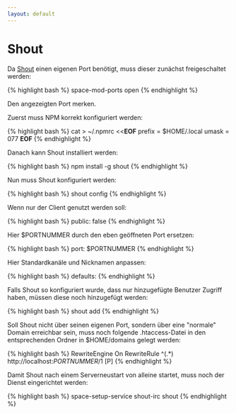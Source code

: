 ```yaml
---
layout: default
---
```

# Shout

Da [Shout](http://shout-irc.com/) einen eigenen Port benötigt, muss dieser zunächst freigeschaltet werden:

{% highlight bash %}
space-mod-ports open
{% endhighlight %}

Den angezeigten Port merken.

Zuerst muss NPM korrekt konfiguriert werden:

{% highlight bash %}
cat > ~/.npmrc <<__EOF__
prefix = $HOME/.local
umask = 077
__EOF__
{% endhighlight %}

Danach kann Shout installiert werden:

{% highlight bash %}
npm install -g shout
{% endhighlight %}

Nun muss Shout konfiguriert werden:

{% highlight bash %}
shout config
{% endhighlight %}

Wenn nur der Client genutzt werden soll:

{% highlight bash %}
public: false
{% endhighlight %}

Hier $PORTNUMMER durch den eben geöffneten Port ersetzen:

{% highlight bash %}
port: $PORTNUMMER
{% endhighlight %}

Hier Standardkanäle und Nicknamen anpassen:

{% highlight bash %}
defaults:
{% endhighlight %}

Falls Shout so konfiguriert wurde, dass nur hinzugefügte Benutzer Zugriff haben, müssen diese noch hinzugefügt werden:

{% highlight bash %}
shout add <name>
{% endhighlight %}

Soll Shout nicht über seinen eigenen Port, sondern über eine "normale" Domain erreichbar sein, muss noch folgende .htaccess-Datei in den entsprechenden Ordner in $HOME/domains gelegt werden:

{% highlight bash %}
RewriteEngine On
RewriteRule ^(.*) http://localhost:$PORTNUMMER/$1 [P]
{% endhighlight %}

Damit Shout nach einem Serverneustart von alleine startet, muss noch der Dienst eingerichtet werden:

{% highlight bash %}
space-setup-service shout-irc shout
{% endhighlight %}
